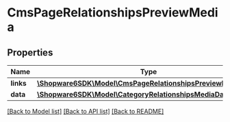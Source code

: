 # CmsPageRelationshipsPreviewMedia

## Properties
Name | Type | Description | Notes
------------ | ------------- | ------------- | -------------
**links** | [**\Shopware6SDK\Model\CmsPageRelationshipsPreviewMediaLinks**](CmsPageRelationshipsPreviewMediaLinks.md) |  | [optional] 
**data** | [**\Shopware6SDK\Model\CategoryRelationshipsMediaData**](CategoryRelationshipsMediaData.md) |  | [optional] 

[[Back to Model list]](../../README.md#documentation-for-models) [[Back to API list]](../../README.md#documentation-for-api-endpoints) [[Back to README]](../../README.md)

